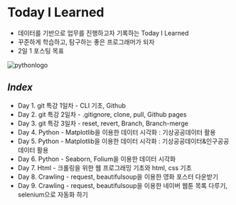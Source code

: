 # Today I Learned

* 데이터를 기반으로 업무를 진행하고자 기록하는 Today I Learned
* 꾸준하게 학습하고, 탐구하는 좋은 프로그래머가 되자
* 2일 1 포스팅 목표

![pythonlogo](https://www.msbiblog.com/wp-content/uploads/2016/09/Python_logo.png)

## *Index*
- Day 1. git 특강 1일차 - CLI 기초, Github
- Day 2. git 특강 2일차 - .gitignore, clone, pull, Github pages
- Day 3. git 특강 3일차 - reset, revert, Branch, Branch-merge
- Day 4. Python - Matplotlib을 이용한 데이터 시각화 : 기상공공데이터 활용
- Day 5. Python - Matplotlib을 이용한 데이터 시각화 : 기상공공데이터&인구공공데이터 활용
- Day 6. Python - Seaborn, Folium을 이용한 데이터 시각화
- Day 7. Html - 크롤링을 위한 웹 프로그래밍 기초와 html, css 기초
- Day 8. Crawling - request, beautifulsoup을 이용한 영화 포스터 다운받기
- Day 9. Crawling - request, beautifulsoup을 이용한 네이버 웹툰 목록 다루기, selenium으로 자동화 하기